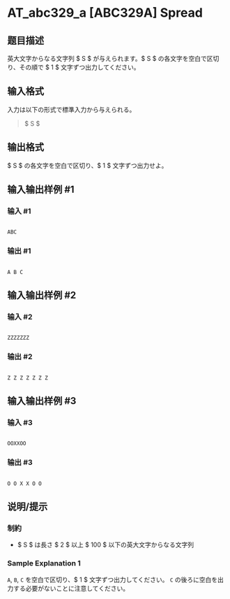 # AT_abc329_a [ABC329A] Spread

## 题目描述

[problemUrl]: https://atcoder.jp/contests/abc329/tasks/abc329_a

英大文字からなる文字列 $ S $ が与えられます。$ S $ の各文字を空白で区切り、その順で $ 1 $ 文字ずつ出力してください。

## 输入格式

入力は以下の形式で標準入力から与えられる。

> $ S $

## 输出格式

$ S $ の各文字を空白で区切り、$ 1 $ 文字ずつ出力せよ。

## 输入输出样例 #1

### 输入 #1

```
ABC
```

### 输出 #1

```
A B C
```

## 输入输出样例 #2

### 输入 #2

```
ZZZZZZZ
```

### 输出 #2

```
Z Z Z Z Z Z Z
```

## 输入输出样例 #3

### 输入 #3

```
OOXXOO
```

### 输出 #3

```
O O X X O O
```

## 说明/提示

### 制約

- $ S $ は長さ $ 2 $ 以上 $ 100 $ 以下の英大文字からなる文字列
 
### Sample Explanation 1

`A`, `B`, `C` を空白で区切り、$ 1 $ 文字ずつ出力してください。 `C` の後ろに空白を出力する必要がないことに注意してください。